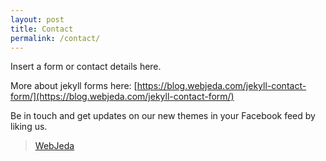 ```yaml
---
layout: post
title: Contact
permalink: /contact/
---
```


Insert a form or contact details here.

More about jekyll forms here: [https://blog.webjeda.com/jekyll-contact-form/](https://blog.webjeda.com/jekyll-contact-form/)

Be in touch and get updates on our new themes in your Facebook feed by liking us.

<div id="fb-root"></div>
<script>(function(d, s, id) {
  var js, fjs = d.getElementsByTagName(s)[0];
  if (d.getElementById(id)) return;
  js = d.createElement(s); js.id = id;
  js.src = "//connect.facebook.net/en_US/sdk.js#xfbml=1&version=v2.8&appId=1409800599270506";
  fjs.parentNode.insertBefore(js, fjs);
}(document, 'script', 'facebook-jssdk'));</script>


<div class="fb-page" data-href="https://www.facebook.com/simon.petre/" data-small-header="true" data-adapt-container-width="false" data-hide-cover="true" data-show-facepile="true"><blockquote cite="https://www.facebook.com/simon.petre/" class="fb-xfbml-parse-ignore"><a href="https://www.facebook.com/simon.petre/">WebJeda</a></blockquote></div>
